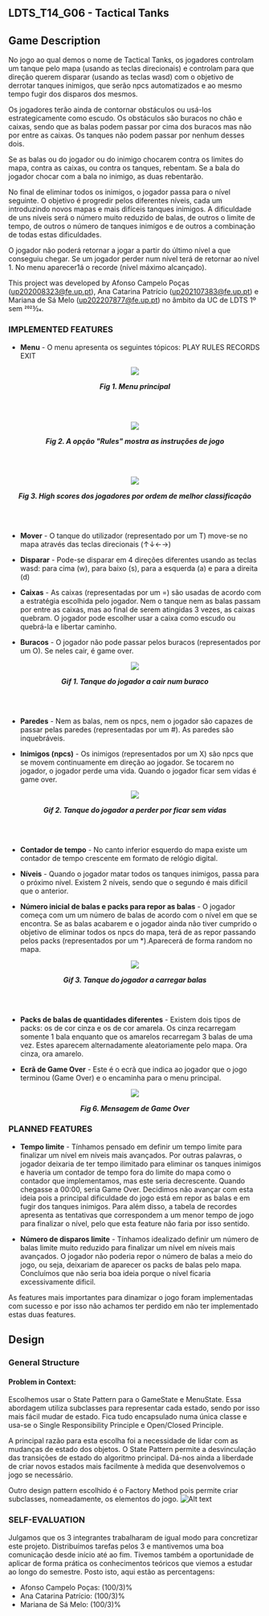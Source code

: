 ## LDTS_T14_G06 - Tactical Tanks

## Game Description

No jogo ao qual demos o nome de Tactical Tanks, os jogadores controlam um tanque pelo mapa (usando as teclas direcionais) e controlam para que direção querem disparar (usando as teclas wasd) com o objetivo de derrotar tanques inimigos, que serão npcs automatizados e ao mesmo tempo fugir dos disparos dos mesmos. 

Os jogadores terão ainda de contornar obstáculos ou usá-los estrategicamente como escudo. Os obstáculos são buracos no chão e caixas, sendo que as balas podem passar por cima dos buracos mas não por entre as caixas. Os tanques não podem passar por nenhum desses dois.

Se as balas ou do jogador ou do inimigo chocarem contra os limites do mapa, contra as caixas, ou contra os tanques, rebentam. Se a bala do jogador chocar com a bala no inimigo, as duas rebentarão.

No final de eliminar todos os inimigos, o jogador passa para o nível seguinte. O objetivo é progredir pelos diferentes níveis, cada um introduzindo novos mapas e mais difíceis tanques inimigos. A dificuldade de uns níveis será o número muito reduzido de balas, de outros o limite de tempo, de outros o número de tanques inimígos e de outros a combinação de todas estas dificuldades.

O jogador não poderá retornar a jogar a partir do último nível a que conseguiu chegar. Se um jogador perder num nível terá de retornar ao nível 1. No menu aparecer1á o recorde (nível máximo alcançado).

This project was developed by Afonso Campelo Poças (up202008323@fe.up.pt), Ana Catarina Patrício (up202107383@fe.up.pt) e Mariana de Sá Melo (up202207877@fe.up.pt) no âmbito da UC de LDTS 1º sem 2023⁄24.


### IMPLEMENTED FEATURES

- **Menu** - O menu apresenta os seguintes tópicos:
                                                    PLAY
                                                    RULES
                                                    RECORDS
                                                    EXIT

<p align="center" justify="center">
  <img src="screenshots/menu principal.png"/>
</p>
<p align="center">
  <b><i>Fig 1. Menu principal </i></b>
</p>  

<br>
<br />

<p align="center" justify="center">
  <img src="screenshots/rules.png"/>
</p>
<p align="center">
  <b><i>Fig 2. A opção "Rules" mostra as instruções de jogo </i></b>  
</p>  

<br>
<br />

<p align="center" justify="center">
  <img src="screenshots/records.png"/>
</p>
<p align="center">
  <b><i>Fig 3. High scores dos jogadores por ordem de melhor classificação </i></b>
</p>

<br>
<br />

- **Mover** - O tanque do utilizador (representado por um T) move-se no mapa através das teclas direcionais (↑↓←→)

- **Disparar** - Pode-se disparar em 4 direções diferentes usando as teclas wasd: para cima (w), para baixo (s), para a esquerda (a) e para a direita (d)

- **Caixas** - As caixas (representadas por um =) são usadas de acordo com a estratégia escolhida pelo jogador. Nem o tanque nem as balas passam por entre as caixas, mas ao final de serem atingidas 3 vezes, as caixas quebram. O jogador pode escolher usar a caixa como escudo ou quebrá-la e libertar caminho.

- **Buracos** - O jogador não pode passar pelos buracos (representados por um O). Se neles cair, é game over.

<p align="center" justify="center">
  <img src="gifs/cair buraco.gif"/>
</p>
<p align="center">
  <b><i>Gif 1. Tanque do jogador a cair num buraco </i></b>
</p>

<br>
<br />

- **Paredes** - Nem as balas, nem os npcs, nem o jogador são capazes de passar pelas paredes (representadas por um #). As paredes são inquebráveis.

- **Inimigos (npcs)** - Os inimigos (representados por um X) são npcs que se movem continuamente em direção ao jogador. Se tocarem no jogador, o jogador perde uma vida. Quando o jogador ficar sem vidas é game over.

<p align="center" justify="center">
  <img src="gifs/perder vida.gif"/>
</p>
<p align="center">
  <b><i>Gif 2. Tanque do jogador a perder por ficar sem vidas </i></b>
</p>

<br>
<br />

- **Contador de tempo** - No canto inferior esquerdo do mapa existe um contador de tempo crescente em formato de relógio digital.

- **Níveis** - Quando o jogador matar todos os tanques inimigos, passa para o próximo nível. Existem 2 níveis, sendo que o segundo é mais dificil que o anterior.

- **Número inicial de balas e packs para repor as balas** - O jogador começa com um um número de balas de acordo com o nível em que se encontra. Se as balas acabarem e o jogador ainda não tiver cumprido o objetivo de eliminar todos os npcs do mapa, terá de as repor passando pelos packs (representados por um *).Aparecerá de forma random no mapa.

<p align="center" justify="center">
  <img src="gifs/balas.gif"/>
</p>
<p align="center">
  <b><i>Gif 3. Tanque do jogador a carregar balas </i></b>
</p>

<br>
<br />

- **Packs de balas de quantidades diferentes** - Existem dois tipos de packs: os de cor cinza e os de cor amarela. Os cinza recarregam somente 1 bala enquanto que os amarelos recarregam 3 balas de uma vez. Estes aparecem alternadamente aleatoriamente pelo mapa. Ora cinza, ora amarelo.

- **Ecrã de Game Over** - Este é o ecrã que indica ao jogador que o jogo terminou (Game Over) e o encaminha para o menu principal.

<p align="center" justify="center">
  <img src="docs/screenshots/game over.png"/>
</p>
<p align="center">
  <b><i>Fig 6. Mensagem de Game Over</i></b>
</p>

### PLANNED FEATURES

- **Tempo limite** - Tínhamos pensado em definir um tempo limite para finalizar um nível em níveis mais avançados. Por outras palavras, o jogador deixaria de ter tempo ilimitado para eliminar os tanques inimigos e haveria um contador de tempo fora do limite do mapa como o contador que implementamos, mas este seria decrescente. Quando chegasse a 00:00, seria Game Over.
Decidimos não avançar com esta ideia pois a principal dificuldade do jogo está em repor as balas e em fugir dos tanques inimigos. Para além disso, a tabela de recordes apresenta as tentativas que correspondem a um menor tempo de jogo para finalizar o nível, pelo que esta feature não faria por isso sentido.

- **Número de disparos limite** - Tínhamos idealizado definir um número de balas limite muito reduzido  para finalizar um nível em níveis mais avançados. O jogador não poderia repor o número de balas a meio do jogo, ou seja, deixariam de aparecer os packs de balas pelo mapa. Concluímos que não seria boa ideia porque o nível ficaria excessivamente dificil.

As features mais importantes para dinamizar o jogo foram implementadas com sucesso e por isso não achamos ter perdido em não ter implementado estas duas features.






## Design

### General Structure
#### Problem in Context:

Escolhemos usar o State Pattern para o GameState e MenuState. Essa abordagem utiliza subclasses para representar cada estado, sendo por isso mais fácil mudar de estado. Fica tudo encapsulado numa única classe e usa-se o Single Responsibility Principle e Open/Closed Principle.

A principal razão para esta escolha foi a necessidade de lidar com as mudanças de estado dos objetos. O State Pattern permite a desvinculação das transições de estado do algoritmo principal. Dá-nos ainda a liberdade de criar novos estados mais facilmente à medida que desenvolvemos o jogo se necessário.

Outro design pattern escolhido é o Factory Method pois permite criar subclasses, nomeadamente, os elementos do jogo.
![Alt text](/docs/uml.jpg?raw=true)









### SELF-EVALUATION

Julgamos que os 3 integrantes trabalharam de igual modo para concretizar este projeto. Distribuímos tarefas pelos 3 e mantivemos uma boa comunicação desde início até ao fim. Tivemos também a oportunidade de aplicar de forma prática os conhecimentos teóricos que viemos a estudar ao longo do semestre.
Posto isto, aqui estão as percentagens:

- Afonso Campelo Poças: (100/3)%
- Ana Catarina Patrício: (100/3)%
- Mariana de Sá Melo: (100/3)%
